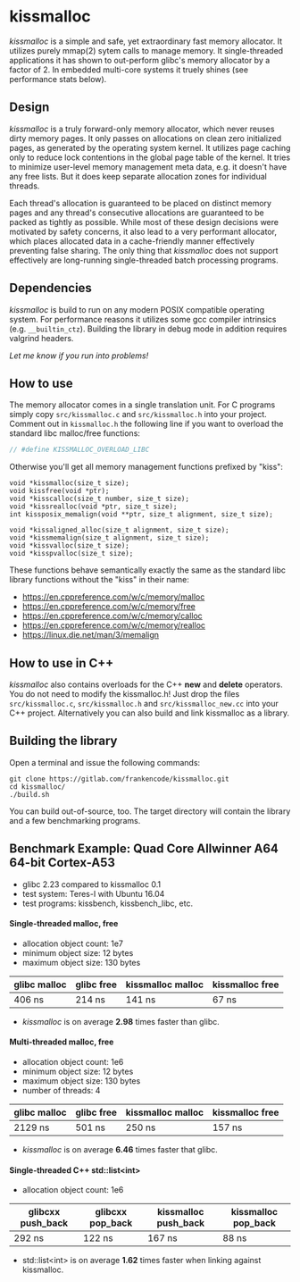 # kissmalloc

*kissmalloc* is a simple and safe, yet extraordinary fast memory allocator. It utilizes purely mmap(2) sytem calls to manage memory. It single-threaded applications it has shown to out-perform glibc's memory allocator by a factor of 2. In embedded multi-core systems it truely shines (see performance stats below).

## Design

*kissmalloc* is a truly forward-only memory allocator, which never reuses dirty memory pages. It only passes on allocations on clean zero initialized pages, as generated by the operating system kernel. It utilizes page caching only to reduce lock contentions in the global page table of the kernel. It tries to minimize user-level memory management meta data, e.g. it doesn't have any free lists. But it does keep separate allocation zones for individual threads.

Each thread's allocation is guaranteed to be placed on distinct memory pages and any thread's consecutive allocations are guaranteed to be packed as tightly as possible. While most of these design decisions were motivated by safety concerns, it also lead to a very performant allocator, which places allocated data in a cache-friendly manner effectively preventing false sharing. The only thing that *kissmalloc* does not support effectively are long-running single-threaded batch processing programs.

## Dependencies

*kissmalloc* is build to run on any modern POSIX compatible operating system. For performance reasons it utilizes some gcc compiler intrinsics (e.g. `__builtin_ctz`). Building the library in debug mode in addition requires valgrind headers.

*Let me know if you run into problems!*

## How to use

The memory allocator comes in a single translation unit. For C programs simply copy `src/kissmalloc.c` and `src/kissmalloc.h` into your project. Comment out in  `kissmalloc.h` the following line if you want to overload the standard libc malloc/free functions:
```C
// #define KISSMALLOC_OVERLOAD_LIBC
```
Otherwise you'll get all memory management functions prefixed by "kiss":
```
void *kissmalloc(size_t size);
void kissfree(void *ptr);
void *kisscalloc(size_t number, size_t size);
void *kissrealloc(void *ptr, size_t size);
int kissposix_memalign(void **ptr, size_t alignment, size_t size);

void *kissaligned_alloc(size_t alignment, size_t size);
void *kissmemalign(size_t alignment, size_t size);
void *kissvalloc(size_t size);
void *kisspvalloc(size_t size);
```
These functions behave semantically exactly the same as the standard libc library functions without the "kiss" in their name:
 * https://en.cppreference.com/w/c/memory/malloc
 * https://en.cppreference.com/w/c/memory/free
 * https://en.cppreference.com/w/c/memory/calloc
 * https://en.cppreference.com/w/c/memory/realloc
 * https://linux.die.net/man/3/memalign

## How to use in C++

*kissmalloc* also contains overloads for the C++ **new** and **delete** operators. You do not need to modify the kissmalloc.h! Just drop the files `src/kissmalloc.c`, `src/kissmalloc.h` and `src/kissmalloc_new.cc` into your C++ project. Alternatively you can also build and link kissmalloc as a library.

## Building the library

Open a terminal and issue the following commands:

```
git clone https://gitlab.com/frankencode/kissmalloc.git
cd kissmalloc/
./build.sh
```

You can build out-of-source, too. The target directory will contain the library and a few benchmarking programs.

## Benchmark Example: Quad Core Allwinner A64 64-bit Cortex-A53

 * glibc 2.23 compared to kissmalloc 0.1
 * test system: Teres-I with Ubuntu 16.04
 * test programs: kissbench, kissbench_libc, etc.

#### Single-threaded malloc, free

 * allocation object count: 1e7
 * minimum object size: 12 bytes
 * maximum object size: 130 bytes

| glibc malloc | glibc free | kissmalloc malloc | kissmalloc free |
|--------------|------------|-------------------|-----------------|
| 406 ns       | 214 ns     | 141 ns            | 67 ns           |

 * *kissmalloc* is on average **2.98** times faster than glibc.

#### Multi-threaded malloc, free

  * allocation object count: 1e6
  * minimum object size: 12 bytes
  * maximum object size: 130 bytes
  * number of threads: 4

| glibc malloc | glibc free | kissmalloc malloc | kissmalloc free |
|--------------|------------|-------------------|-----------------|
| 2129 ns      | 501 ns     | 250 ns            | 157 ns          |

 * *kissmalloc* is on average **6.46** times faster that glibc.

#### Single-threaded C++ std::list&lt;int&gt;

 * allocation object count: 1e6

| glibcxx push_back | glibcxx pop_back | kissmalloc push_back | kissmalloc pop_back |
|-------------------|------------------|----------------------|---------------------|
| 292 ns            | 122 ns           | 167 ns               | 88 ns               |

 * std::list&lt;int&gt; is on average **1.62** times faster when linking against kissmalloc.
